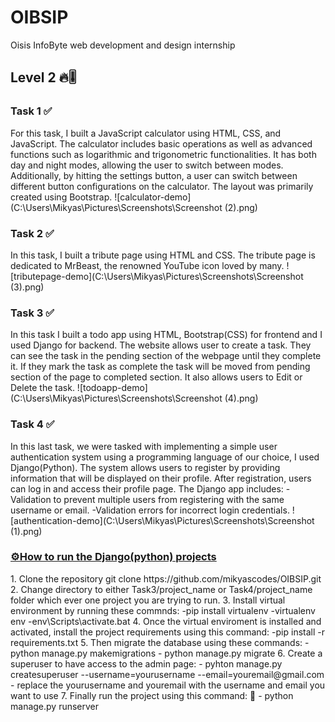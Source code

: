 # OIBSIP
Oisis InfoByte web development and design internship
## Level 2  🔥🎚️ 
### Task 1 ✅
For this task, I built a JavaScript calculator using HTML, CSS, and JavaScript. The calculator includes basic operations as well as advanced functions such as logarithmic and trigonometric functionalities. It has both day and night modes, allowing the user to switch between modes. Additionally, by hitting the settings button, a user can switch between different button configurations on the calculator. The layout was primarily created using Bootstrap.
![calculator-demo](C:\Users\Mikyas\Pictures\Screenshots\Screenshot (2).png)

### Task 2 ✅
In this task, I built a tribute page using HTML and CSS. The tribute page is dedicated to MrBeast, the renowned YouTube icon loved by many. 
![tributepage-demo](C:\Users\Mikyas\Pictures\Screenshots\Screenshot (3).png)

### Task 3 ✅
In this task I built a todo app using HTML, Bootstrap(CSS) for frontend and I used Django for backend. The website allows user to create a task. They can see the task in the pending section of the webpage until they complete it. If they mark the task as complete the task will be moved from pending section of the page to completed section. It also allows users to Edit or Delete the task.
![todoapp-demo](C:\Users\Mikyas\Pictures\Screenshots\Screenshot (4).png)

### Task 4 ✅
In this last task, we were tasked with implementing a simple user authentication system using a programming language of our choice, I used Django(Python). The system allows users to register by providing information that will be displayed on their profile. After registration, users can log in and access their profile page. The Django app includes:
-Validation to prevent multiple users from registering with the same username or email.
-Validation errors for incorrect login credentials.
![authentication-demo](C:\Users\Mikyas\Pictures\Screenshots\Screenshot (1).png)

<h3 style="text-decoration: underline;">⚙️How to run the Django(python) projects</h3>
1. Clone the repository 
    git clone https://github.com/mikyascodes/OIBSIP.git
2. Change directory to either Task3/project_name or Task4/project_name folder which ever one project you are trying to run.  
3. Install virtual environment by running these commnds:
    -pip install virtualenv
    -virtualenv env
    -env\Scripts\activate.bat
4. Once the virtual enviroment is installed and activated, install the project requirements using this command:
    -pip install -r requirements.txt
5. Then migrate the database using these commands:
    - python manage.py makemigrations
    - python manage.py migrate
6. Create a superuser to have access to the admin page:
    - pyhton manage.py createsuperuser --username=yourusername --email=youremail@gmail.com
    - replace the yourusername and youremail with the username and email you want to use
7. Finally run the project using this command: 👏
    - python manage.py runserver






